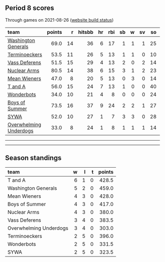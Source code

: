 

## Period 8 scores

Through games on 2021-08-26 ([website build status](https://github.com/brian-bot/pl-site/actions))


|team                                              | points|  r| hitsbb| hr| rbi| sb|  w| sv| so|   era|  whip|
|:-------------------------------------------------|------:|--:|------:|--:|---:|--:|--:|--:|--:|-----:|-----:|
|[Washington Generals](./washingtongenerals)       |   69.0| 14|     36|  6|  17|  1|  1|  1| 25| 2.739| 1.000|
|[Terminoeckers](./terminoeckers)                  |   53.5| 11|     26|  5|  13|  1|  1|  0| 10| 1.929| 0.750|
|[Vass Deferens](./vassdeferens)                   |   51.5| 15|     29|  4|  13|  2|  0|  2| 14| 7.364| 1.227|
|[Nuclear Arms](./nucleararms)                     |   80.5| 14|     38|  6|  15|  3|  1|  2| 23| 1.849| 0.822|
|[Mean Wieners](./meanwieners)                     |   47.0|  8|     20|  5|  13|  0|  3|  0| 14| 1.929| 0.929|
|[T and A](./tanda)                                |   56.0| 15|     24|  7|  13|  1|  0|  0| 40| 4.388| 1.200|
|[Wonderbots](./wonderbots)                        |   34.0| 10|     21|  4|   8|  0|  0|  0| 24| 5.324| 1.099|
|[Boys of Summer](./boysofsummer)                  |   73.5| 16|     37|  9|  24|  2|  2|  1| 27| 6.158| 1.421|
|[SYWA](./sywa)                                    |   52.0| 10|     27|  1|   7|  3|  3|  0| 28| 4.101| 1.253|
|[Overwhelming Underdogs](./overwhelmingunderdogs) |   33.0|  8|     24|  1|   8|  1|  1|  1| 14| 6.000| 1.444|

* * *
* * *

## Season standings


|team                   |  w|  l|  t| points|
|:----------------------|--:|--:|--:|------:|
|T and A                |  6|  1|  0|  428.5|
|Washington Generals    |  5|  2|  0|  459.0|
|Mean Wieners           |  4|  3|  0|  428.0|
|Boys of Summer         |  4|  3|  0|  417.0|
|Nuclear Arms           |  4|  3|  0|  380.0|
|Vass Deferens          |  3|  4|  0|  383.5|
|Overwhelming Underdogs |  3|  4|  0|  303.0|
|Terminoeckers          |  2|  5|  0|  396.0|
|Wonderbots             |  2|  5|  0|  331.5|
|SYWA                   |  2|  5|  0|  323.5|



